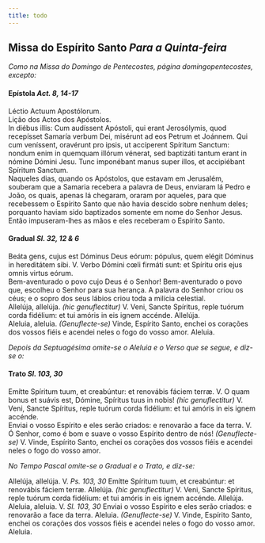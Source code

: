 ```yaml
---
title: todo
---
```

<h2 class="text-center">Missa do Espírito Santo <em>Para a Quinta-feira</em></h2>

<em>Como na Missa do Domingo de Pentecostes, página domingopentecostes, excepto:</em>

<h4 class="text-center">Epístola <em>Act. 8, 14-17</em></h4>
<div class="container-fluid">
<div class="row">
<div class="text-justify">
Léctio Actuum Apostólorum.
</div>
<div class="text-justify">
Lição dos Actos dos Apóstolos.
</div>
<div class="dropcap text-justify">
In diébus illis: Cum audíssent Apóstoli, qui erant Jerosólymis, quod recepísset Samaría verbum Dei, misérunt ad eos Petrum et Joánnem. Qui cum veníssent, oravérunt pro ipsis, ut accíperent Spíritum Sanctum: nondum enim in quemquam illórum vénerat, sed baptizáti tantum erant in nómine Dómini Jesu. Tunc imponébant manus super illos, et accipiébant Spíritum Sanctum.
</div>
<div class="dropcap text-justify">
Naqueles dias, quando os Apóstolos, que estavam em Jerusalém, souberam que a Samaria recebera a palavra de Deus, enviaram lá Pedro e João, os quais, apenas lá chegaram, oraram por aqueles, para que recebessem o Espírito Santo que não havia descido sobre nenhum deles; porquanto haviam sido baptizados somente em nome do Senhor Jesus. Então impuseram-lhes as mãos e eles receberam o Espírito Santo.
</div>
</div>
</div>

<h4 class="text-center">Gradual <em>Sl. 32, 12 & 6</em></h4>
<div class="container-fluid">
<div class="row">
<div class="dropcap text-justify">
Beáta gens, cujus est Dóminus Deus eórum: pópulus, quem elégit Dóminus in hereditátem sibi. V. Verbo Dómini cœli firmáti sunt: et Spíritu oris ejus omnis virtus eórum.
</div>
<div class="dropcap text-justify">
Bem-aventurado o povo cujo Deus é o Senhor! Bem-aventurado o povo que, escolheu o Senhor para sua herança. A palavra do Senhor criou os céus; e o sopro dos seus lábios criou toda a milícia celestial.
</div>
<div class="text-justify">
Allelúja, allelúja. <em>(hic genuflectitur)</em> V. Veni, Sancte Spíritus, reple tuórum corda fidélium: et tui amóris in eis ignem accénde. Allelúja.
</div>
<div class="text-justify">
Aleluia, aleluia. <em>(Genuflecte-se)</em> Vinde, Espírito Santo, enchei os corações dos vossos fiéis e acendei neles o fogo do vosso amor. Aleluia.
</div>
</div>
</div>

<em>Depois da Septuagésima omite-se o Aleluia e o Verso que se segue, e diz-se o:</em>

<h4 class="text-center">Trato <em>Sl. 103, 30</em></h4>
<div class="container-fluid">
<div class="row">
<div class="dropcap text-justify">
Emítte Spíritum tuum, et creabúntur: et renovábis fáciem terræ. V. O quam bonus et suávis est, Dómine, Spíritus tuus in nobis! <em>(hic genuflectitur)</em> V. Veni, Sancte Spíritus, reple tuórum corda fidélium: et tui amóris in eis ignem accénde.
</div>
<div class="dropcap text-justify">
Enviai o vosso Espírito e eles serão criados: e renovarão a face da terra. V. Ó Senhor, como é bom e suave o vosso Espírito dentro de nós! <em>(Genuflecte-se)</em> V. Vinde, Espírito Santo, enchei os corações dos vossos fiéis e acendei neles o fogo do vosso amor.
</div>
</div>
</div>

<em>No Tempo Pascal omite-se o Gradual e o Trato, e diz-se:</em>

<div class="container-fluid">
<div class="row">
<div class="text-justify">
Allelúja, allelúja. V. <em>Ps. 103, 30</em> Emítte Spíritum tuum, et creabúntur: et renovábis fáciem terræ. Allelúja. <em>(hic genuflectitur)</em> V. Veni, Sancte Spíritus, reple tuórum corda fidélium: et tui amóris in eis ignem accénde. Allelúja.
</div>
<div class="text-justify">
Aleluia, aleluia. V. <em>Sl. 103, 30</em> Enviai o vosso Espírito e eles serão criados: e renovarão a face da terra. Aleluia. <em>(Genuflecte-se)</em> V. Vinde, Espírito Santo, enchei os corações dos vossos fiéis e acendei neles o fogo do vosso amor. Aleluia.
</div>
</div>
</div>
